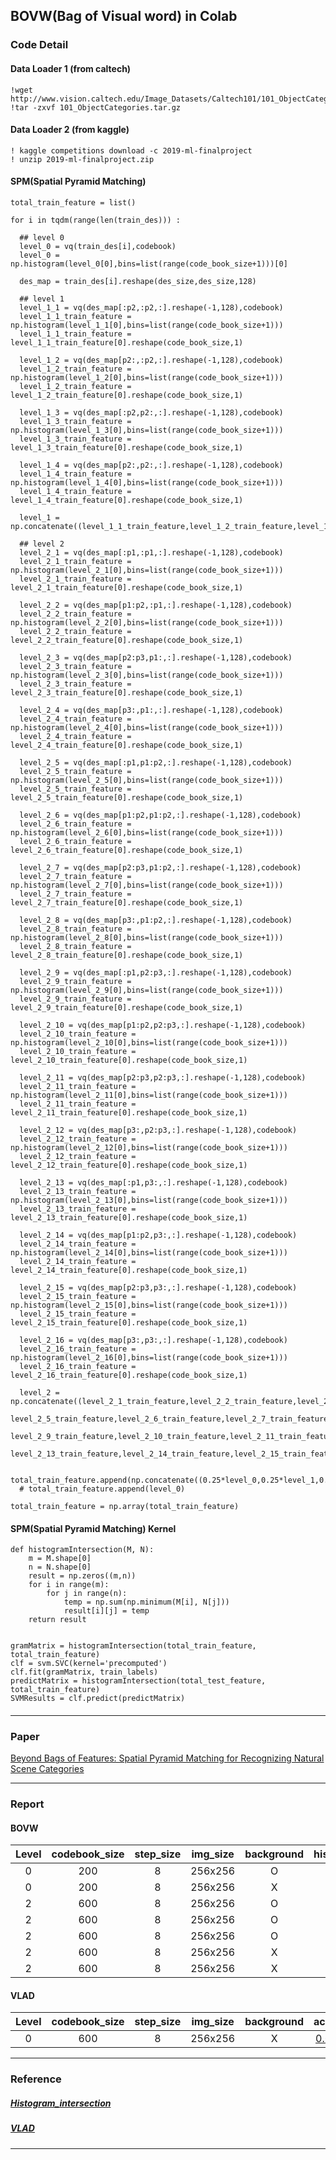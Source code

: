 ## BOVW(Bag of Visual word) in Colab

### Code Detail

#### Data Loader 1 (from caltech)

```
!wget http://www.vision.caltech.edu/Image_Datasets/Caltech101/101_ObjectCategories.tar.gz
!tar -zxvf 101_ObjectCategories.tar.gz
```

#### Data Loader 2 (from kaggle)

```
! kaggle competitions download -c 2019-ml-finalproject
! unzip 2019-ml-finalproject.zip
```

#### SPM(Spatial Pyramid Matching)

```
total_train_feature = list()

for i in tqdm(range(len(train_des))) :

  ## level 0
  level_0 = vq(train_des[i],codebook)
  level_0 = np.histogram(level_0[0],bins=list(range(code_book_size+1)))[0]

  des_map = train_des[i].reshape(des_size,des_size,128)

  ## level 1
  level_1_1 = vq(des_map[:p2,:p2,:].reshape(-1,128),codebook)
  level_1_1_train_feature = np.histogram(level_1_1[0],bins=list(range(code_book_size+1)))
  level_1_1_train_feature = level_1_1_train_feature[0].reshape(code_book_size,1)

  level_1_2 = vq(des_map[p2:,:p2,:].reshape(-1,128),codebook)
  level_1_2_train_feature = np.histogram(level_1_2[0],bins=list(range(code_book_size+1)))
  level_1_2_train_feature = level_1_2_train_feature[0].reshape(code_book_size,1)

  level_1_3 = vq(des_map[:p2,p2:,:].reshape(-1,128),codebook)
  level_1_3_train_feature = np.histogram(level_1_3[0],bins=list(range(code_book_size+1)))
  level_1_3_train_feature = level_1_3_train_feature[0].reshape(code_book_size,1)

  level_1_4 = vq(des_map[p2:,p2:,:].reshape(-1,128),codebook)
  level_1_4_train_feature = np.histogram(level_1_4[0],bins=list(range(code_book_size+1)))
  level_1_4_train_feature = level_1_4_train_feature[0].reshape(code_book_size,1)

  level_1 = np.concatenate((level_1_1_train_feature,level_1_2_train_feature,level_1_3_train_feature,level_1_4_train_feature),axis=1).flatten()

  ## level 2
  level_2_1 = vq(des_map[:p1,:p1,:].reshape(-1,128),codebook)
  level_2_1_train_feature = np.histogram(level_2_1[0],bins=list(range(code_book_size+1)))
  level_2_1_train_feature = level_2_1_train_feature[0].reshape(code_book_size,1)

  level_2_2 = vq(des_map[p1:p2,:p1,:].reshape(-1,128),codebook)
  level_2_2_train_feature = np.histogram(level_2_2[0],bins=list(range(code_book_size+1)))
  level_2_2_train_feature = level_2_2_train_feature[0].reshape(code_book_size,1)

  level_2_3 = vq(des_map[p2:p3,p1:,:].reshape(-1,128),codebook)
  level_2_3_train_feature = np.histogram(level_2_3[0],bins=list(range(code_book_size+1)))
  level_2_3_train_feature = level_2_3_train_feature[0].reshape(code_book_size,1)

  level_2_4 = vq(des_map[p3:,p1:,:].reshape(-1,128),codebook)
  level_2_4_train_feature = np.histogram(level_2_4[0],bins=list(range(code_book_size+1)))
  level_2_4_train_feature = level_2_4_train_feature[0].reshape(code_book_size,1)

  level_2_5 = vq(des_map[:p1,p1:p2,:].reshape(-1,128),codebook)
  level_2_5_train_feature = np.histogram(level_2_5[0],bins=list(range(code_book_size+1)))
  level_2_5_train_feature = level_2_5_train_feature[0].reshape(code_book_size,1)

  level_2_6 = vq(des_map[p1:p2,p1:p2,:].reshape(-1,128),codebook)
  level_2_6_train_feature = np.histogram(level_2_6[0],bins=list(range(code_book_size+1)))
  level_2_6_train_feature = level_2_6_train_feature[0].reshape(code_book_size,1)

  level_2_7 = vq(des_map[p2:p3,p1:p2,:].reshape(-1,128),codebook)
  level_2_7_train_feature = np.histogram(level_2_7[0],bins=list(range(code_book_size+1)))
  level_2_7_train_feature = level_2_7_train_feature[0].reshape(code_book_size,1)

  level_2_8 = vq(des_map[p3:,p1:p2,:].reshape(-1,128),codebook)
  level_2_8_train_feature = np.histogram(level_2_8[0],bins=list(range(code_book_size+1)))
  level_2_8_train_feature = level_2_8_train_feature[0].reshape(code_book_size,1)

  level_2_9 = vq(des_map[:p1,p2:p3,:].reshape(-1,128),codebook)
  level_2_9_train_feature = np.histogram(level_2_9[0],bins=list(range(code_book_size+1)))
  level_2_9_train_feature = level_2_9_train_feature[0].reshape(code_book_size,1)

  level_2_10 = vq(des_map[p1:p2,p2:p3,:].reshape(-1,128),codebook)
  level_2_10_train_feature = np.histogram(level_2_10[0],bins=list(range(code_book_size+1)))
  level_2_10_train_feature = level_2_10_train_feature[0].reshape(code_book_size,1)

  level_2_11 = vq(des_map[p2:p3,p2:p3,:].reshape(-1,128),codebook)
  level_2_11_train_feature = np.histogram(level_2_11[0],bins=list(range(code_book_size+1)))
  level_2_11_train_feature = level_2_11_train_feature[0].reshape(code_book_size,1)

  level_2_12 = vq(des_map[p3:,p2:p3,:].reshape(-1,128),codebook)
  level_2_12_train_feature = np.histogram(level_2_12[0],bins=list(range(code_book_size+1)))
  level_2_12_train_feature = level_2_12_train_feature[0].reshape(code_book_size,1)

  level_2_13 = vq(des_map[:p1,p3:,:].reshape(-1,128),codebook)
  level_2_13_train_feature = np.histogram(level_2_13[0],bins=list(range(code_book_size+1)))
  level_2_13_train_feature = level_2_13_train_feature[0].reshape(code_book_size,1)

  level_2_14 = vq(des_map[p1:p2,p3:,:].reshape(-1,128),codebook)
  level_2_14_train_feature = np.histogram(level_2_14[0],bins=list(range(code_book_size+1)))
  level_2_14_train_feature = level_2_14_train_feature[0].reshape(code_book_size,1)

  level_2_15 = vq(des_map[p2:p3,p3:,:].reshape(-1,128),codebook)
  level_2_15_train_feature = np.histogram(level_2_15[0],bins=list(range(code_book_size+1)))
  level_2_15_train_feature = level_2_15_train_feature[0].reshape(code_book_size,1)

  level_2_16 = vq(des_map[p3:,p3:,:].reshape(-1,128),codebook)
  level_2_16_train_feature = np.histogram(level_2_16[0],bins=list(range(code_book_size+1)))
  level_2_16_train_feature = level_2_16_train_feature[0].reshape(code_book_size,1)

  level_2 = np.concatenate((level_2_1_train_feature,level_2_2_train_feature,level_2_3_train_feature,level_2_4_train_feature,
                            level_2_5_train_feature,level_2_6_train_feature,level_2_7_train_feature,level_2_8_train_feature,
                            level_2_9_train_feature,level_2_10_train_feature,level_2_11_train_feature,level_2_12_train_feature,
                            level_2_13_train_feature,level_2_14_train_feature,level_2_15_train_feature,level_2_16_train_feature),axis=1).flatten()

  total_train_feature.append(np.concatenate((0.25*level_0,0.25*level_1,0.5*level_2)))
  # total_train_feature.append(level_0)

total_train_feature = np.array(total_train_feature)
```


#### SPM(Spatial Pyramid Matching) Kernel
```
def histogramIntersection(M, N):
    m = M.shape[0]
    n = N.shape[0]
    result = np.zeros((m,n))
    for i in range(m):
        for j in range(n):
            temp = np.sum(np.minimum(M[i], N[j]))
            result[i][j] = temp
    return result
    

gramMatrix = histogramIntersection(total_train_feature, total_train_feature)
clf = svm.SVC(kernel='precomputed')
clf.fit(gramMatrix, train_labels)
predictMatrix = histogramIntersection(total_test_feature, total_train_feature)
SVMResults = clf.predict(predictMatrix)

```


#### 

-------------------------------------
### Paper 

[Beyond Bags of Features: Spatial Pyramid Matching
for Recognizing Natural Scene Categories](https://inc.ucsd.edu/~marni/Igert/Lazebnik_06.pdf)


-------------------------------------
### Report

#### BOVW

| Level | codebook_size | step_size | img_size | background | histogram_intersection | scaler |accuracy |
|:--------: |:--------:|:--------:|:--------:|:--------:|:--------:|:--------:|:--------:|
| 0 | 200 | 8 | 256x256 | O | - | O | [0.41607](https://github.com/socome/BOVW_2019/blob/master/BOVW_Caltech101_base.ipynb) |
| 0 | 200 | 8 | 256x256 | X | - | O | 0.43735 |
| 2 | 600 | 8 | 256x256 | O | X | O | 0.50236 |
| 2 | 600 | 8 | 256x256 | O | O | X | 0.57505 |
| 2 | 600 | 8 | 256x256 | O | O | O | 0.58510 |
| 2 | 600 | 8 | 256x256 | X | O | X | 0.60933 |
| 2 | 600 | 8 | 256x256 | X | O | O | [0.62056](https://github.com/socome/BOVW_2019/blob/master/BOVW_Caltech101_62.ipynb) |


#### VLAD

| Level | codebook_size | step_size | img_size | background | accuracy |
|:--------: |:--------:|:--------:|:--------:|:--------:|:--------:|
| 0 | 600 | 8 | 256x256 | X | [0.63593](https://github.com/socome/BOVW_2019/blob/master/VLAD_Caltech101_63.ipynb) |

-------------------------------------
### Reference

##### [Histogram_intersection](https://github.com/wihoho/Image-Recognition/blob/5dc8834dd204e36172815345f0abe5640a4a37ef/recognition/classification.py#L10)</br>
##### [VLAD](https://github.com/jorjasso/VLAD)
-------------------------------------
